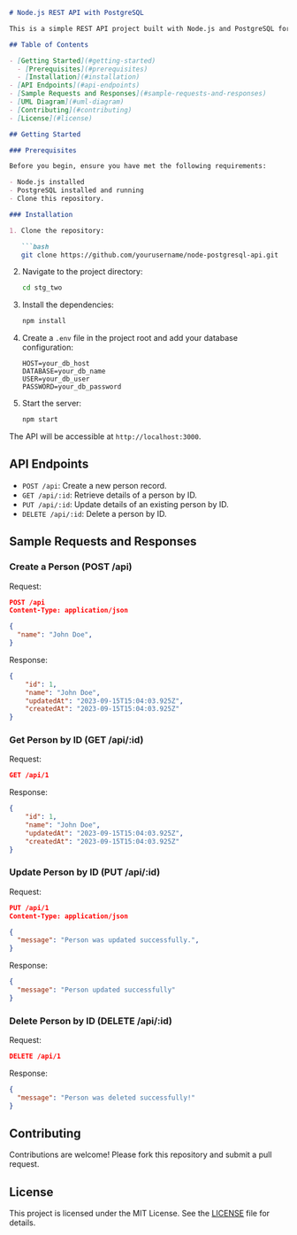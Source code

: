 
```markdown
# Node.js REST API with PostgreSQL

This is a simple REST API project built with Node.js and PostgreSQL for CRUD operations on a "person" resource. The API allows you to create, read, update, and delete person records in the database.

## Table of Contents

- [Getting Started](#getting-started)
  - [Prerequisites](#prerequisites)
  - [Installation](#installation)
- [API Endpoints](#api-endpoints)
- [Sample Requests and Responses](#sample-requests-and-responses)
- [UML Diagram](#uml-diagram)
- [Contributing](#contributing)
- [License](#license)

## Getting Started

### Prerequisites

Before you begin, ensure you have met the following requirements:

- Node.js installed
- PostgreSQL installed and running
- Clone this repository.

### Installation

1. Clone the repository:

   ```bash
   git clone https://github.com/yourusername/node-postgresql-api.git
   ```

2. Navigate to the project directory:

   ```bash
   cd stg_two
   ```

3. Install the dependencies:

   ```bash
   npm install
   ```

4. Create a `.env` file in the project root and add your database configuration:

   ```env
   HOST=your_db_host
   DATABASE=your_db_name
   USER=your_db_user
   PASSWORD=your_db_password
   ```

5. Start the server:

   ```bash
   npm start
   ```

The API will be accessible at `http://localhost:3000`.

## API Endpoints

- `POST /api`: Create a new person record.
- `GET /api/:id`: Retrieve details of a person by ID.
- `PUT /api/:id`: Update details of an existing person by ID.
- `DELETE /api/:id`: Delete a person by ID.

## Sample Requests and Responses

### Create a Person (POST /api)

Request:

```json
POST /api
Content-Type: application/json

{
  "name": "John Doe",
}
```

Response:

```json
{
	"id": 1,
	"name": "John Doe",
	"updatedAt": "2023-09-15T15:04:03.925Z",
	"createdAt": "2023-09-15T15:04:03.925Z"
}
```

### Get Person by ID (GET /api/:id)

Request:

```json
GET /api/1
```

Response:

```json
{
	"id": 1,
	"name": "John Doe",
	"updatedAt": "2023-09-15T15:04:03.925Z",
	"createdAt": "2023-09-15T15:04:03.925Z"
}
```

### Update Person by ID (PUT /api/:id)

Request:

```json
PUT /api/1
Content-Type: application/json

{
  "message": "Person was updated successfully.",
}
```

Response:

```json
{
  "message": "Person updated successfully"
}
```

### Delete Person by ID (DELETE /api/:id)

Request:

```json
DELETE /api/1
```

Response:

```json
{
  "message": "Person was deleted successfully!"
}
```


## Contributing

Contributions are welcome! Please fork this repository and submit a pull request.

## License

This project is licensed under the MIT License. See the [LICENSE](LICENSE) file for details.
```